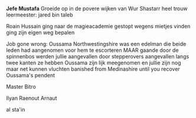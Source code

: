 **Jefe Mustafa**
Groeide op in de povere wijken van Wur Shastarr
heel trouw 
leermeester: jared bin taleb

Roain Hussain
ging naar de magieacademie
gestopt wegens mietjes vinden
ging zijn eigen weg bepalen

Job gone wrong:
Oussama Northwestingshire
was een edelman die beide leden had aangenomen voor hem te escorteren
MAAR
gaande door de spinnenbos werden jullie aangevallen door stepperovers
aangevallen langs twee kanten
ze hebben Oussama zijn lijk meegenomen en jullie zijn nog maar net kunnen vluchten
banished from Medinashire until you recover Oussama's pendent

Master Bitro

Ilyan 
Raenout
Arnaut

al sta'in
